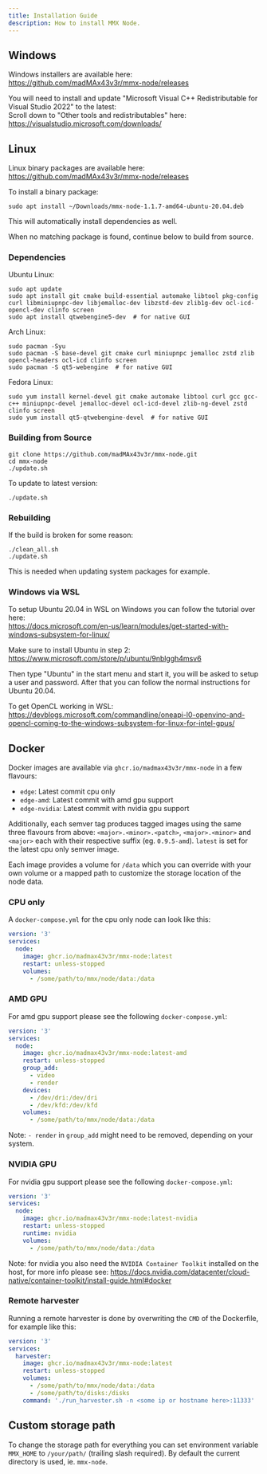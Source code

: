 ```yaml
---
title: Installation Guide
description: How to install MMX Node.
---
```


## Windows

Windows installers are available here: https://github.com/madMAx43v3r/mmx-node/releases

You will need to install and update "Microsoft Visual C++ Redistributable for Visual Studio 2022" to the latest:\
Scroll down to "Other tools and redistributables" here: https://visualstudio.microsoft.com/downloads/

## Linux

Linux binary packages are available here: https://github.com/madMAx43v3r/mmx-node/releases

To install a binary package:
```
sudo apt install ~/Downloads/mmx-node-1.1.7-amd64-ubuntu-20.04.deb
```
This will automatically install dependencies as well.

When no matching package is found, continue below to build from source.

### Dependencies

Ubuntu Linux:
```
sudo apt update
sudo apt install git cmake build-essential automake libtool pkg-config curl libminiupnpc-dev libjemalloc-dev libzstd-dev zlib1g-dev ocl-icd-opencl-dev clinfo screen
sudo apt install qtwebengine5-dev  # for native GUI
```

Arch Linux:
```
sudo pacman -Syu
sudo pacman -S base-devel git cmake curl miniupnpc jemalloc zstd zlib opencl-headers ocl-icd clinfo screen
sudo pacman -S qt5-webengine  # for native GUI
```

Fedora Linux:
```
sudo yum install kernel-devel git cmake automake libtool curl gcc gcc-c++ miniupnpc-devel jemalloc-devel ocl-icd-devel zlib-ng-devel zstd clinfo screen
sudo yum install qt5-qtwebengine-devel  # for native GUI
```

### Building from Source

```
git clone https://github.com/madMAx43v3r/mmx-node.git
cd mmx-node
./update.sh
```

To update to latest version:
```
./update.sh
```

### Rebuilding

If the build is broken for some reason:
```
./clean_all.sh
./update.sh
```
This is needed when updating system packages for example.

### Windows via WSL

To setup Ubuntu 20.04 in WSL on Windows you can follow the tutorial over here: \
https://docs.microsoft.com/en-us/learn/modules/get-started-with-windows-subsystem-for-linux/

Make sure to install Ubuntu in step 2: https://www.microsoft.com/store/p/ubuntu/9nblggh4msv6

Then type "Ubuntu" in the start menu and start it, you will be asked to setup a user and password.
After that you can follow the normal instructions for Ubuntu 20.04.

To get OpenCL working in WSL:
https://devblogs.microsoft.com/commandline/oneapi-l0-openvino-and-opencl-coming-to-the-windows-subsystem-for-linux-for-intel-gpus/

## Docker

Docker images are available via `ghcr.io/madmax43v3r/mmx-node` in a few flavours:
- `edge`: Latest commit cpu only
- `edge-amd`: Latest commit with amd gpu support
- `edge-nvidia`: Latest commit with nvidia gpu support

Additionally, each semver tag produces tagged images using the same three flavours from above: `<major>.<minor>.<patch>`, `<major>.<minor>` and `<major>` each with their respective suffix (eg. `0.9.5-amd`). `latest` is set for the latest cpu only semver image.

Each image provides a volume for `/data` which you can override with your own volume or a mapped path to customize the storage location of the node data.

### CPU only

A `docker-compose.yml` for the cpu only node can look like this:
```yml
version: '3'
services:
  node:
    image: ghcr.io/madmax43v3r/mmx-node:latest
    restart: unless-stopped
    volumes:
      - /some/path/to/mmx/node/data:/data
```

### AMD GPU

For amd gpu support please see the following `docker-compose.yml`:
```yml
version: '3'
services:
  node:
    image: ghcr.io/madmax43v3r/mmx-node:latest-amd
    restart: unless-stopped
    group_add:
      - video
      - render
    devices:
      - /dev/dri:/dev/dri
      - /dev/kfd:/dev/kfd
    volumes:
      - /some/path/to/mmx/node/data:/data
```
Note: `- render` in `group_add` might need to be removed, depending on your system.

### NVIDIA GPU

For nvidia gpu support please see the following `docker-compose.yml`:
```yml
version: '3'
services:
  node:
    image: ghcr.io/madmax43v3r/mmx-node:latest-nvidia
    restart: unless-stopped
    runtime: nvidia
    volumes:
      - /some/path/to/mmx/node/data:/data
```
Note: for nvidia you also need the `NVIDIA Container Toolkit` installed on the host, for more info please see: https://docs.nvidia.com/datacenter/cloud-native/container-toolkit/install-guide.html#docker

### Remote harvester

Running a remote harvester is done by overwriting the `CMD` of the Dockerfile, for example like this:
```yml
version: '3'
services:
  harvester:
    image: ghcr.io/madmax43v3r/mmx-node:latest
    restart: unless-stopped
    volumes:
      - /some/path/to/mmx/node/data:/data
      - /some/path/to/disks:/disks
    command: './run_harvester.sh -n <some ip or hostname here>:11333'
```

## Custom storage path

To change the storage path for everything you can set environment variable `MMX_HOME` to `/your/path/` (trailing slash required). By default the current directory is used, ie. `mmx-node`.

